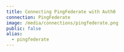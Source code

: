 ```yaml
---
title: Connecting PingFederate with Auth0
connection: PingFederate
image: /media/connections/pingfederate.png
public: false
alias:
  - pingfederate
---
```


